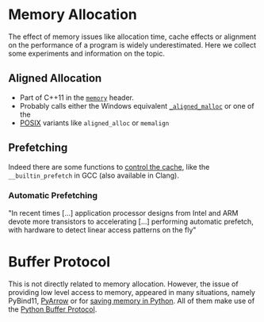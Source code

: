 Memory Allocation
=================

The effect of memory issues like allocation time, cache effects or alignment on the performance of a program is widely underestimated.
Here we collect some experiments and information on the topic.


Aligned Allocation
------------------

- Part of C++11 in the [`memory`](https://en.cppreference.com/w/c/memory/aligned_alloc) header.
- Probably calls either the Windows equivalent [`_aligned_malloc`](https://msdn.microsoft.com/en-us/library/8z34s9c6.aspx) or one of the
- [POSIX](https://www.gnu.org/software/libc/manual/html_node/Aligned-Memory-Blocks.html) variants like `aligned_alloc` or `memalign`


Prefetching
-----------

Indeed there are some functions to [control the cache](https://en.wikipedia.org/wiki/Cache_control_instruction), like the
`__builtin_prefetch` in GCC (also available in Clang).

### Automatic Prefetching
"In recent times [...] application processor designs from Intel and ARM devote more transistors to accelerating [...] performing automatic prefetch, with hardware to detect linear access patterns on the fly"



Buffer Protocol
===============

This is not directly related to memory allocation.
However, the issue of providing low level access to memory, appeared in many situations, namely PyBind11, 
[PyArrow](http://arrow.apache.org/docs/python/memory.html) or for 
[saving memory in Python](https://eli.thegreenplace.net/2011/11/28/less-copies-in-python-with-the-buffer-protocol-and-memoryviews).
All of them make use of the
[Python Buffer Protocol](https://docs.python.org/3/c-api/buffer.html#bufferobjects).
